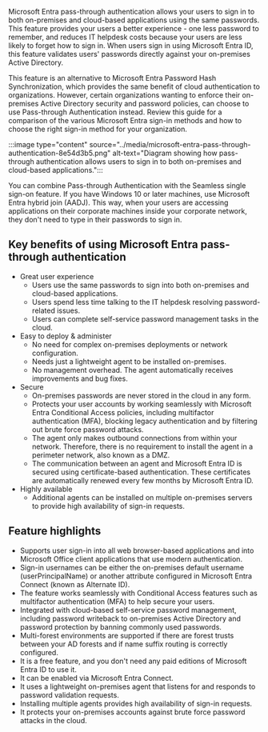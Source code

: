 Microsoft Entra pass-through authentication allows your users to sign in to both on-premises and cloud-based applications using the same passwords. This feature provides your users a better experience - one less password to remember, and reduces IT helpdesk costs because your users are less likely to forget how to sign in. When users sign in using Microsoft Entra ID, this feature validates users' passwords directly against your on-premises Active Directory.

This feature is an alternative to Microsoft Entra Password Hash Synchronization, which provides the same benefit of cloud authentication to organizations. However, certain organizations wanting to enforce their on-premises Active Directory security and password policies, can choose to use Pass-through Authentication instead. Review this guide for a comparison of the various Microsoft Entra sign-in methods and how to choose the right sign-in method for your organization.

:::image type="content" source="../media/microsoft-entra-pass-through-authentication-8e54d3b5.png" alt-text="Diagram showing how pass-through authentication allows users to sign in to both on-premises and cloud-based applications.":::
<br>

You can combine Pass-through Authentication with the Seamless single sign-on feature. If you have Windows 10 or later machines, use Microsoft Entra hybrid join (AADJ). This way, when your users are accessing applications on their corporate machines inside your corporate network, they don't need to type in their passwords to sign in.

## Key benefits of using Microsoft Entra pass-through authentication

 -  Great user experience
     -  Users use the same passwords to sign into both on-premises and cloud-based applications.
     -  Users spend less time talking to the IT helpdesk resolving password-related issues.
     -  Users can complete self-service password management tasks in the cloud.
 -  Easy to deploy & administer
     -  No need for complex on-premises deployments or network configuration.
     -  Needs just a lightweight agent to be installed on-premises.
     -  No management overhead. The agent automatically receives improvements and bug fixes.
 -  Secure
     -  On-premises passwords are never stored in the cloud in any form.
     -  Protects your user accounts by working seamlessly with Microsoft Entra Conditional Access policies, including multifactor authentication (MFA), blocking legacy authentication and by filtering out brute force password attacks.
     -  The agent only makes outbound connections from within your network. Therefore, there is no requirement to install the agent in a perimeter network, also known as a DMZ.
     -  The communication between an agent and Microsoft Entra ID is secured using certificate-based authentication. These certificates are automatically renewed every few months by Microsoft Entra ID.
 -  Highly available
     -  Additional agents can be installed on multiple on-premises servers to provide high availability of sign-in requests.

## Feature highlights

 -  Supports user sign-in into all web browser-based applications and into Microsoft Office client applications that use modern authentication.
 -  Sign-in usernames can be either the on-premises default username (userPrincipalName) or another attribute configured in Microsoft Entra Connect (known as Alternate ID).
 -  The feature works seamlessly with Conditional Access features such as multifactor authentication (MFA) to help secure your users.
 -  Integrated with cloud-based self-service password management, including password writeback to on-premises Active Directory and password protection by banning commonly used passwords.
 -  Multi-forest environments are supported if there are forest trusts between your AD forests and if name suffix routing is correctly configured.
 -  It is a free feature, and you don't need any paid editions of Microsoft Entra ID to use it.
 -  It can be enabled via Microsoft Entra Connect.
 -  It uses a lightweight on-premises agent that listens for and responds to password validation requests.
 -  Installing multiple agents provides high availability of sign-in requests.
 -  It protects your on-premises accounts against brute force password attacks in the cloud.
